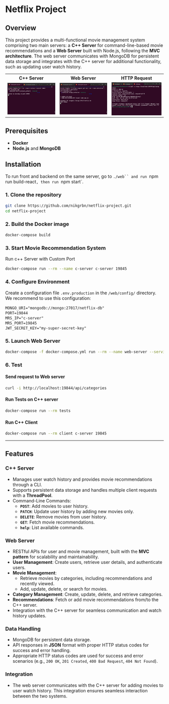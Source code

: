 # Netflix Project

## Overview

This project provides a multi-functional movie management system comprising two main servers: a **C++ Server** for command-line-based movie recommendations and a **Web Server** built with Node.js, following the **MVC architecture**.
The web server communicates with MongoDB for persistent data storage and integrates with the C++ server for additional functionality, such as updating user watch history.

<table>
  <tr>
    <th>C++ Server</th>
    <th>Web Server</th>
    <th>HTTP Request</th>
  </tr>
  <tr>
    <td>
      <img src="assets/cserver.png" alt="C++ Server" width="400"/>
    </td>
    <td>
      <img src="assets/webserver.png" alt="Web Server" width="400"/>
    </td>
    <td>
      <img src="assets/http-request.png" alt="HTTP Request" width="400"/>
    </td>
  </tr>
</table>

## Prerequisites

- **Docker**
- **Node.js** and **MongoDB**

## Installation

To run front and backend on the same server, go to ` ./web`` and run  `npm run build-react`, then run `npm start`.

### 1. Clone the repository

```bash
git clone https://github.com/nikgrbn/netflix-project.git
cd netflix-project
```

### 2. Build the Docker image

```bash
docker-compose build
```

### 3. Start Movie Recommendation System

Run c++ Server with Custom Port

```bash
docker-compose run --rm --name c-server c-server 19845
```

### 4. Configure Environment

Create a configuration file `.env.production` in the `/web/config/` directory. We recommend to use this configuration:

```plaintext
MONGO_URI="mongodb://mongo:27017/netflix-db"
PORT=19844
MRS_IP="c-server"
MRS_PORT=19845
JWT_SECRET_KEY="my-super-secret-key"
```

### 5. Launch Web Server

```bash
docker-compose -f docker-compose.yml run --rm --name web-server --service-ports web-server
```

### 6. Test

#### Send request to Web server

```bash
curl -i http://localhost:19844/api/categories
```

#### Run Tests on C++ server

```bash
docker-compose run --rm tests
```

#### Run C++ Client

```bash
docker-compose run --rm client c-server 19845
```

---

## Features

### **C++ Server**

- Manages user watch history and provides movie recommendations through a CLI.
- Supports persistent data storage and handles multiple client requests with a **ThreadPool**.
- Command-Line Commands:
  - **`POST`**: Add movies to user history.
  - **`PATCH`**: Update user history by adding new movies only.
  - **`DELETE`**: Remove movies from user history.
  - **`GET`**: Fetch movie recommendations.
  - **`help`**: List available commands.

### **Web Server**

- RESTful APIs for user and movie management, built with the **MVC pattern** for scalability and maintainability.
- **User Management**: Create users, retrieve user details, and authenticate users.
- **Movie Management**:
  - Retrieve movies by categories, including recommendations and recently viewed.
  - Add, update, delete, or search for movies.
- **Category Management**: Create, update, delete, and retrieve categories.
- **Recommendations**: Fetch or add movie recommendations from/to the C++ server.
- Integration with the C++ server for seamless communication and watch history updates.

### **Data Handling**

- MongoDB for persistent data storage.
- API responses in **JSON** format with proper HTTP status codes for success and error handling.
- Appropriate HTTP status codes are used for success and error scenarios (e.g., `200 OK`, `201 Created`, `400 Bad Request`, `404 Not Found`).

### **Integration**

- The web server communicates with the C++ server for adding movies to user watch history. This integration ensures seamless interaction between the two systems.
